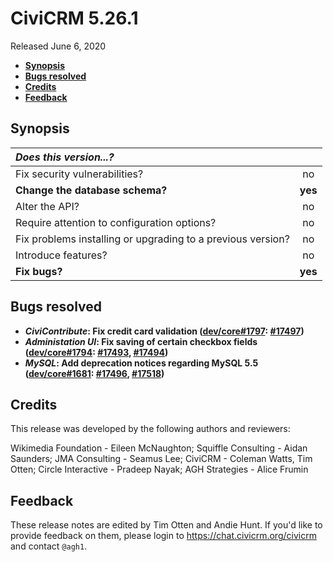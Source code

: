 # CiviCRM 5.26.1

Released June 6, 2020

- **[Synopsis](#synopsis)**
- **[Bugs resolved](#bugs)**
- **[Credits](#credits)**
- **[Feedback](#feedback)**

## <a name="synopsis"></a>Synopsis

| *Does this version...?*                                         |         |
|:--------------------------------------------------------------- |:-------:|
| Fix security vulnerabilities?                                   |   no    |
| **Change the database schema?**                                 | **yes** |
| Alter the API?                                                  |   no    |
| Require attention to configuration options?                     |   no    |
| Fix problems installing or upgrading to a previous version?     |   no    |
| Introduce features?                                             |   no    |
| **Fix bugs?**                                                   | **yes** |

## <a name="bugs"></a>Bugs resolved

* **_CiviContribute_: Fix credit card validation ([dev/core#1797](https://lab.civicrm.org/dev/core/-/issues/1797): [#17497](https://github.com/civicrm/civicrm-core/pull/17497))**
* **_Administation UI_: Fix saving of certain checkbox fields ([dev/core#1794](https://lab.civicrm.org/dev/core/-/issues/1794): [#17493](https://github.com/civicrm/civicrm-core/pull/17493), [#17494](https://github.com/civicrm/civicrm-core/pull/17494))**
* **_MySQL_: Add deprecation notices regarding MySQL 5.5 ([dev/core#1681](https://lab.civicrm.org/dev/core/-/issues/1681): [#17496](https://github.com/civicrm/civicrm-core/pull/17496), [#17518](https://github.com/civicrm/civicrm-core/pull/17518))**

## <a name="credits"></a>Credits

This release was developed by the following authors and reviewers:

Wikimedia Foundation - Eileen McNaughton; Squiffle Consulting - Aidan Saunders; JMA Consulting -
Seamus Lee; CiviCRM - Coleman Watts, Tim Otten; Circle Interactive - Pradeep Nayak; AGH Strategies -
Alice Frumin

## <a name="feedback"></a>Feedback

These release notes are edited by Tim Otten and Andie Hunt.  If you'd like to
provide feedback on them, please login to https://chat.civicrm.org/civicrm and
contact `@agh1`.

